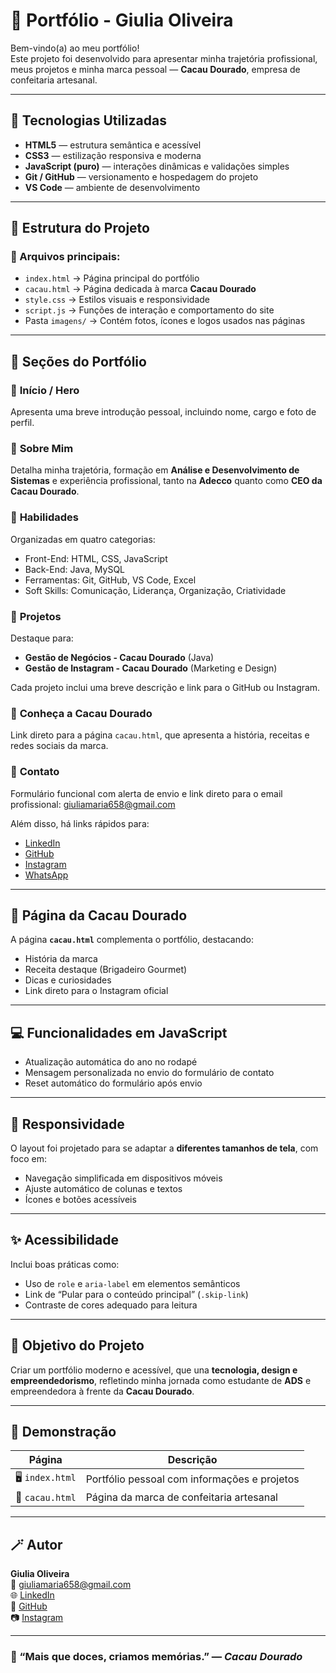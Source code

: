 # 🌟 Portfólio - Giulia Oliveira

Bem-vindo(a) ao meu portfólio!  
Este projeto foi desenvolvido para apresentar minha trajetória profissional, meus projetos e minha marca pessoal — **Cacau Dourado**, empresa de confeitaria artesanal.

---

## 🚀 Tecnologias Utilizadas

- **HTML5** — estrutura semântica e acessível  
- **CSS3** — estilização responsiva e moderna  
- **JavaScript (puro)** — interações dinâmicas e validações simples  
- **Git / GitHub** — versionamento e hospedagem do projeto  
- **VS Code** — ambiente de desenvolvimento  

---

## 🧭 Estrutura do Projeto

### 📁 Arquivos principais:
- `index.html` → Página principal do portfólio  
- `cacau.html` → Página dedicada à marca **Cacau Dourado**  
- `style.css` → Estilos visuais e responsividade  
- `script.js` → Funções de interação e comportamento do site  
- Pasta `imagens/` → Contém fotos, ícones e logos usados nas páginas  

---

## 💼 Seções do Portfólio

### 🔹 **Início / Hero**
Apresenta uma breve introdução pessoal, incluindo nome, cargo e foto de perfil.

### 🔹 **Sobre Mim**
Detalha minha trajetória, formação em **Análise e Desenvolvimento de Sistemas** e experiência profissional, tanto na **Adecco** quanto como **CEO da Cacau Dourado**.

### 🔹 **Habilidades**
Organizadas em quatro categorias:
- Front-End: HTML, CSS, JavaScript  
- Back-End: Java, MySQL  
- Ferramentas: Git, GitHub, VS Code, Excel  
- Soft Skills: Comunicação, Liderança, Organização, Criatividade

### 🔹 **Projetos**
Destaque para:
- **Gestão de Negócios - Cacau Dourado** (Java)
- **Gestão de Instagram - Cacau Dourado** (Marketing e Design)

Cada projeto inclui uma breve descrição e link para o GitHub ou Instagram.

### 🔹 **Conheça a Cacau Dourado**
Link direto para a página `cacau.html`, que apresenta a história, receitas e redes sociais da marca.

### 🔹 **Contato**
Formulário funcional com alerta de envio e link direto para o email profissional:
giuliamaria658@gmail.com


Além disso, há links rápidos para:
- [LinkedIn](https://www.linkedin.com/in/giuliamariaandradeoliveira/)
- [GitHub](https://github.com/GiuliaMaria)
- [Instagram](https://www.instagram.com/p/DIrH5q9s3Jz/?igsh=MXN3MHlwc290dTg2eg==)
- [WhatsApp](https://wa.me/5531971820406)

---

## 🍫 Página da Cacau Dourado

A página **`cacau.html`** complementa o portfólio, destacando:
- História da marca  
- Receita destaque (Brigadeiro Gourmet)  
- Dicas e curiosidades  
- Link direto para o Instagram oficial  

---

## 💻 Funcionalidades em JavaScript

- Atualização automática do ano no rodapé  
- Mensagem personalizada no envio do formulário de contato  
- Reset automático do formulário após envio  

---

## 📱 Responsividade

O layout foi projetado para se adaptar a **diferentes tamanhos de tela**, com foco em:
- Navegação simplificada em dispositivos móveis  
- Ajuste automático de colunas e textos  
- Ícones e botões acessíveis  

---

## ✨ Acessibilidade

Inclui boas práticas como:
- Uso de `role` e `aria-label` em elementos semânticos  
- Link de “Pular para o conteúdo principal” (`.skip-link`)  
- Contraste de cores adequado para leitura  

---

## 🧠 Objetivo do Projeto

Criar um portfólio moderno e acessível, que una **tecnologia, design e empreendedorismo**, refletindo minha jornada como estudante de **ADS** e empreendedora à frente da **Cacau Dourado**.

---

## 📸 Demonstração

| Página | Descrição |
|--------|------------|
| 🖥️ `index.html` | Portfólio pessoal com informações e projetos |
| 🍬 `cacau.html` | Página da marca de confeitaria artesanal |

---

## 🪄 Autor

**Giulia Oliveira**  
📧 [giuliamaria658@gmail.com](mailto:giuliamaria658@gmail.com)  
🌐 [LinkedIn](https://www.linkedin.com/in/giuliamariaandradeoliveira/)  
🐙 [GitHub](https://github.com/GiuliaMaria)  
📷 [Instagram](https://www.instagram.com/p/DIrH5q9s3Jz/?igsh=MXN3MHlwc290dTg2eg==)

---

### 🧁 “Mais que doces, criamos memórias.” — *Cacau Dourado*

